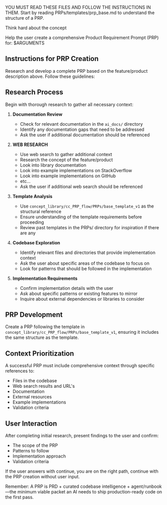 YOU MUST READ THESE FILES AND FOLLOW THE INSTRUCTIONS IN THEM.
Start by reading PRPs/templates/prp_base.md to understand the structure of a PRP.

Think hard about the concept

Help the user create a comprehensive Product Requirement Prompt (PRP) for: $ARGUMENTS

## Instructions for PRP Creation

Research and develop a complete PRP based on the feature/product description above. Follow these guidelines:

## Research Process

Begin with thorough research to gather all necessary context:

1. **Documentation Review**

   - Check for relevant documentation in the `ai_docs/` directory
   - Identify any documentation gaps that need to be addressed
   - Ask the user if additional documentation should be referenced

2. **WEB RESEARCH**

   - Use web search to gather additional context
   - Research the concept of the feature/product
   - Look into library documentation
   - Look into example implementations on StackOverflow
   - Look into example implementations on GitHub
   - etc...
   - Ask the user if additional web search should be referenced

3. **Template Analysis**

   - Use `concept_library/cc_PRP_flow/PRPs/base_template_v1` as the structural reference
   - Ensure understanding of the template requirements before proceeding
   - Review past templates in the PRPs/ directory for inspiration if there are any

4. **Codebase Exploration**

   - Identify relevant files and directories that provide implementation context
   - Ask the user about specific areas of the codebase to focus on
   - Look for patterns that should be followed in the implementation

5. **Implementation Requirements**
   - Confirm implementation details with the user
   - Ask about specific patterns or existing features to mirror
   - Inquire about external dependencies or libraries to consider

## PRP Development

Create a PRP following the template in `concept_library/cc_PRP_flow/PRPs/base_template_v1`, ensuring it includes the same structure as the template.

## Context Prioritization

A successful PRP must include comprehensive context through specific references to:

- Files in the codebase
- Web search results and URL's
- Documentation
- External resources
- Example implementations
- Validation criteria

## User Interaction

After completing initial research, present findings to the user and confirm:

- The scope of the PRP
- Patterns to follow
- Implementation approach
- Validation criteria

If the user answers with continue, you are on the right path, continue with the PRP creation without user input.

Remember: A PRP is PRD + curated codebase intelligence + agent/runbook—the minimum viable packet an AI needs to ship production-ready code on the first pass.